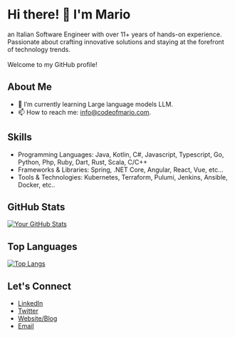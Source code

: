 # Hi there! 👋 I'm Mario

an Italian Software Engineer with over 11+ years of hands-on experience. <br/>
Passionate about crafting innovative solutions and staying at the forefront of technology trends. <br/><br/>
Welcome to my GitHub profile!

## About Me

- 🌱 I’m currently learning Large language models LLM.
- 📫 How to reach me: [info@codeofmario.com](mailto:info@codeofmario.com).

## Skills

- Programming Languages: Java, Kotlin, C#, Javascript, Typescript, Go, Python, Php, Ruby, Dart, Rust, Scala, C/C++
- Frameworks & Libraries: Spring, .NET Core, Angular, React, Vue, etc...
- Tools & Technologies: Kubernetes, Terraform, Pulumi, Jenkins, Ansible, Docker, etc..

## GitHub Stats

[![Your GitHub Stats](https://github-readme-stats.vercel.app/api?username=codeofmario&show_icons=true&theme=radical)](https://github.com/codeofmario)

## Top Languages

[![Top Langs](https://github-readme-stats.vercel.app/api/top-langs/?username=codeofmario&layout=compact&theme=radical)](https://github.com/codeofmario)

## Let's Connect

- [LinkedIn](https://www.linkedin.com/in/mario-gjorgievski/)
- [Twitter](https://twitter.com/codeofmario)
- [Website/Blog](https://codeofmario.com)
- [Email](mailto:info@codeofmario.com)
